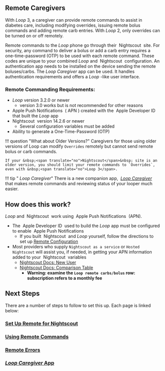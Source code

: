 ## Remote Caregivers

With *Loop* 3, a caregiver can provide remote commands to assist in diabetes care, including modifying overrides, issuing remote bolus commands and adding remote carb entries. With *Loop* 2, only overrides can be turned on or off remotely.

Remote commands to the *Loop* phone go through their &nbsp;<span translate="no">Nightscout</span>&nbsp; site. For security, any command to deliver a bolus or add a carb entry requires a one-time-password (OTP) to be used with each remote command. These codes are unique to your combined *Loop* and &nbsp;<span translate="no">Nightscout</span>&nbsp; configuration. An authentication app needs to be installed on the device sending the remote boluses/carbs. The *Loop Caregiver* app can be used. It handles authentication requirements and offers a *Loop* -like user interface.

### Remote Commanding Requirements:

* *Loop* version 3.2.0 or newer
    * version 3.0 works but is not recommended for other reasons
* <span translate="no">Apple Push Notifications</span>&nbsp; (</span>&nbsp;APN</span>&nbsp;) created with the &nbsp;<span translate="no">Apple Developer ID</span>&nbsp; that built the *Loop* app
* <span translate="no">Nightscout</span>&nbsp; version 14.2.6 or newer
    * Several configuration variables must be added
* Ability to generate a One-Time-Password (OTP)

!!! question "What about Older Versions?"
    Caregivers for those using older versions of Loop can modify `Overrides` remotely but cannot send remote bolus or carb commands.

    If your &nbsp;<span translate="no">Nightscout</span>&nbsp; site is an older version, you should limit your remote commands to `Overrides`, even with &nbsp;<span translate="no">Loop 3</span>.

!!! tip "&nbsp;*Loop Caregiver*"
    There is a new companion app, &nbsp;[*Loop Caregiver*](loop-caregiver.md) that makes remote commands and reviewing status of your looper much easier.

## How does this work?

*Loop* and &nbsp;<span translate="no">Nightscout</span>&nbsp; work using &nbsp;<span translate="no">Apple Push Notifications</span>&nbsp; (APN).

* The &nbsp;<span translate="no">Apple Developer ID</span>&nbsp; used to build the *Loop* app must be configured to enable &nbsp;<span translate="no">Apple Push Notifications</span>
    * If you built &nbsp;<span translate="no">Nightscout</span>&nbsp; and *Loop* yourself, follow the directions to set up [Remote Configuration](remote-config.md)
* Most providers who supply `Nightscout as a service` or `Hosted Nightscout` will assist you, if needed, in getting your APN information added to your &nbsp;<span translate="no">Nightscout</span>&nbsp; variables
    * [Nightscout Docs: New User](https://nightscout.github.io/nightscout/new_user)
    * [Nightscout Docs: Comparison Table](https://nightscout.github.io/nightscout/new_user/#vendors-comparison-table)
        * **Warning: examine the `Loop remote carbs/bolus` row: subscription refers to a monthly fee**

## Next Steps

There are a number of steps to follow to set this up. Each page is linked below:

### [Set Up Remote for Nightscout](remote-config.md)

### [Using Remote Commands](remote-commands.md)

### [Remote Errors](remote-errors.md)

### [*Loop Caregiver* App](loop-caregiver.md)
